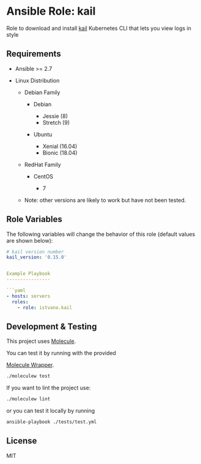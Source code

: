 Ansible Role: kail
==================

Role to download and install [kail](https://github.com/boz/kail) Kubernetes CLI that
 lets you view logs in style

Requirements
------------

* Ansible >= 2.7

* Linux Distribution

    * Debian Family

        * Debian

            * Jessie (8)
            * Stretch (9)

        * Ubuntu

            * Xenial (16.04)
            * Bionic (18.04)

    * RedHat Family

        * CentOS

            * 7

    * Note: other versions are likely to work but have not been tested.

Role Variables
--------------

The following variables will change the behavior of this role (default values
are shown below):

```yaml
# kail version number
kail_version: '0.15.0'


Example Playbook
----------------

```yaml
- hosts: servers
  roles:
    - role: istvano.kail
```

Development & Testing
---------------------

This project uses [Molecule](http://molecule.readthedocs.io/).

You can test it by running with the provided

[Molecule Wrapper](https://github.com/gantsign/molecule-wrapper).

```bash
./moleculew test
```

If you want to lint the project use:
```bash
./moleculew lint
```

or you can test it locally by running

```bash
ansible-playbook ./tests/test.yml
```

License
-------

MIT
